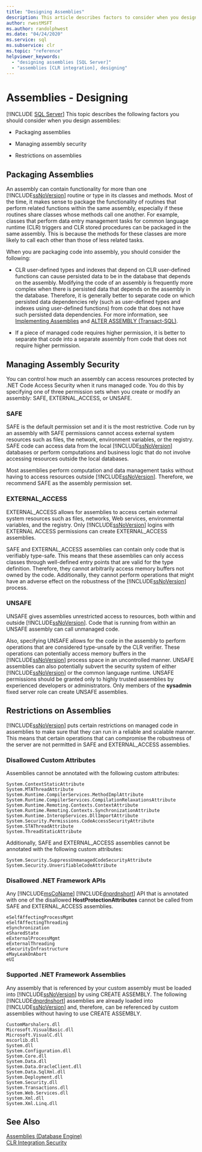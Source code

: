 ```yaml
---
title: "Designing Assemblies"
description: This article describes factors to consider when you design an assembly to host on SQL Server, including packaging, managing, and restrictions on assemblies.
author: rwestMSFT
ms.author: randolphwest
ms.date: "04/24/2020"
ms.service: sql
ms.subservice: clr
ms.topic: "reference"
helpviewer_keywords:
  - "designing assemblies [SQL Server]"
  - "assemblies [CLR integration], designing"
---
```

# Assemblies - Designing
 [!INCLUDE [SQL Server](../../includes/applies-to-version/sqlserver.md)]
  This topic describes the following factors you should consider when you design assemblies:  
  
-   Packaging assemblies  
  
-   Managing assembly security  
  
-   Restrictions on assemblies  
  
## Packaging Assemblies  
 An assembly can contain functionality for more than one [!INCLUDE[ssNoVersion](../../includes/ssnoversion-md.md)] routine or type in its classes and methods. Most of the time, it makes sense to package the functionality of routines that perform related functions within the same assembly, especially if these routines share classes whose methods call one another. For example, classes that perform data entry management tasks for common language runtime (CLR) triggers and CLR stored procedures can be packaged in the same assembly. This is because the methods for these classes are more likely to call each other than those of less related tasks.  
  
 When you are packaging code into assembly, you should consider the following:  
  
-   CLR user-defined types and indexes that depend on CLR user-defined functions can cause persisted data to be in the database that depends on the assembly. Modifying the code of an assembly is frequently more complex when there is persisted data that depends on the assembly in the database. Therefore, it is generally better to separate code on which persisted data dependencies rely (such as user-defined types and indexes using user-defined functions) from code that does not have such persisted data dependencies. For more information, see [Implementing Assemblies](../../relational-databases/clr-integration/assemblies-implementing.md) and [ALTER ASSEMBLY &#40;Transact-SQL&#41;](../../t-sql/statements/alter-assembly-transact-sql.md).  
  
-   If a piece of managed code requires higher permission, it is better to separate that code into a separate assembly from code that does not require higher permission.  
  
## Managing Assembly Security  
 You can control how much an assembly can access resources protected by .NET Code Access Security when it runs managed code. You do this by specifying one of three permission sets when you create or modify an assembly: SAFE, EXTERNAL_ACCESS, or UNSAFE.  
  
### SAFE  
 SAFE is the default permission set and it is the most restrictive. Code run by an assembly with SAFE permissions cannot access external system resources such as files, the network, environment variables, or the registry. SAFE code can access data from the local [!INCLUDE[ssNoVersion](../../includes/ssnoversion-md.md)] databases or perform computations and business logic that do not involve accessing resources outside the local databases.  
  
 Most assemblies perform computation and data management tasks without having to access resources outside [!INCLUDE[ssNoVersion](../../includes/ssnoversion-md.md)]. Therefore, we recommend SAFE as the assembly permission set.  
  
### EXTERNAL_ACCESS  
 EXTERNAL_ACCESS allows for assemblies to access certain external system resources such as files, networks, Web services, environmental variables, and the registry. Only [!INCLUDE[ssNoVersion](../../includes/ssnoversion-md.md)] logins with EXTERNAL ACCESS permissions can create EXTERNAL_ACCESS assemblies.  
  
 SAFE and EXTERNAL_ACCESS assemblies can contain only code that is verifiably type-safe. This means that these assemblies can only access classes through well-defined entry points that are valid for the type definition. Therefore, they cannot arbitrarily access memory buffers not owned by the code. Additionally, they cannot perform operations that might have an adverse effect on the robustness of the [!INCLUDE[ssNoVersion](../../includes/ssnoversion-md.md)] process.  
  
### UNSAFE  
 UNSAFE gives assemblies unrestricted access to resources, both within and outside [!INCLUDE[ssNoVersion](../../includes/ssnoversion-md.md)]. Code that is running from within an UNSAFE assembly can call unmanaged code.  
  
 Also, specifying UNSAFE allows for the code in the assembly to perform operations that are considered type-unsafe by the CLR verifier. These operations can potentially access memory buffers in the [!INCLUDE[ssNoVersion](../../includes/ssnoversion-md.md)] process space in an uncontrolled manner. UNSAFE assemblies can also potentially subvert the security system of either [!INCLUDE[ssNoVersion](../../includes/ssnoversion-md.md)] or the common language runtime. UNSAFE permissions should be granted only to highly trusted assemblies by experienced developers or administrators. Only members of the **sysadmin** fixed server role can create UNSAFE assemblies.  
  
## Restrictions on Assemblies  
 [!INCLUDE[ssNoVersion](../../includes/ssnoversion-md.md)] puts certain restrictions on managed code in assemblies to make sure that they can run in a reliable and scalable manner. This means that certain operations that can compromise the robustness of the server are not permitted in SAFE and EXTERNAL_ACCESS assemblies.  
  
### Disallowed Custom Attributes  
 Assemblies cannot be annotated with the following custom attributes:  
  
```  
System.ContextStaticAttribute  
System.MTAThreadAttribute  
System.Runtime.CompilerServices.MethodImplAttribute  
System.Runtime.CompilerServices.CompilationRelaxationsAttribute  
System.Runtime.Remoting.Contexts.ContextAttribute  
System.Runtime.Remoting.Contexts.SynchronizationAttribute  
System.Runtime.InteropServices.DllImportAttribute   
System.Security.Permissions.CodeAccessSecurityAttribute  
System.STAThreadAttribute  
System.ThreadStaticAttribute  
```  
  
 Additionally, SAFE and EXTERNAL_ACCESS assemblies cannot be annotated with the following custom attributes:  
  
```  
System.Security.SuppressUnmanagedCodeSecurityAttribute  
System.Security.UnverifiableCodeAttribute  
```  
  
### Disallowed .NET Framework APIs  
 Any [!INCLUDE[msCoName](../../includes/msconame-md.md)] [!INCLUDE[dnprdnshort](../../includes/dnprdnshort-md.md)] API that is annotated with one of the disallowed **HostProtectionAttributes** cannot be called from SAFE and EXTERNAL_ACCESS assemblies.  
  
```  
eSelfAffectingProcessMgmt  
eSelfAffectingThreading  
eSynchronization  
eSharedState   
eExternalProcessMgmt  
eExternalThreading  
eSecurityInfrastructure  
eMayLeakOnAbort  
eUI  
```  
  
### Supported .NET Framework Assemblies  
 Any assembly that is referenced by your custom assembly must be loaded into [!INCLUDE[ssNoVersion](../../includes/ssnoversion-md.md)] by using CREATE ASSEMBLY. The following [!INCLUDE[dnprdnshort](../../includes/dnprdnshort-md.md)] assemblies are already loaded into [!INCLUDE[ssNoVersion](../../includes/ssnoversion-md.md)] and, therefore, can be referenced by custom assemblies without having to use CREATE ASSEMBLY.  
  
```  
CustomMarshalers.dll  
Microsoft.VisualBasic.dll  
Microsoft.VisualC.dll  
mscorlib.dll  
System.dll  
System.Configuration.dll  
System.Core.dll  
System.Data.dll  
System.Data.OracleClient.dll  
System.Data.SqlXml.dll  
System.Deployment.dll  
System.Security.dll  
System.Transactions.dll  
System.Web.Services.dll  
system.Xml.dll  
System.Xml.Linq.dll  
```  
  
## See Also  
 [Assemblies &#40;Database Engine&#41;](../../relational-databases/clr-integration/assemblies-database-engine.md)   
 [CLR Integration Security](../../relational-databases/clr-integration/security/clr-integration-security.md)  
  
  
